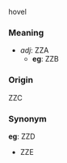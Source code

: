 hovel
### Meaning
+ _adj_: ZZA
    + __eg__: ZZB

### Origin

ZZC

### Synonym

__eg__: ZZD

+ ZZE


